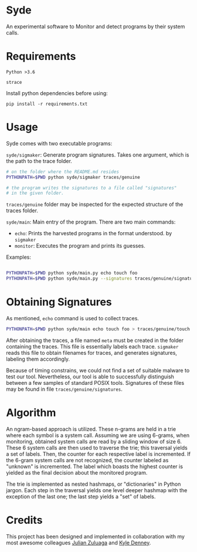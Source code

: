 # Syde

An experimental software to Monitor and detect programs by their system calls.

# Requirements

`Python >3.6`

`strace`

Install python dependencies before using:

`pip install -r requirements.txt`

# Usage

Syde comes with two executable programs:

`syde/sigmaker`: Generate program signatures. Takes one argument,
which is the path to the trace folder. 

```bash
# on the folder where the README.md resides
PYTHONPATH=$PWD python syde/sigmaker traces/genuine

# the program writes the signatures to a file called "signatures" 
# in the given folder.
```

`traces/genuine` folder may be inspected for the expected structure
of the traces folder. 

`syde/main`: Main entry of the program. There are two main commands:
    
* `echo`: Prints the harvested programs in the format understood.
by `sigmaker`
* `monitor`: Executes the program and prints its guesses.

Examples:

```bash

PYTHONPATH=$PWD python syde/main.py echo touch foo
PYTHONPATH=$PWD python syde/main.py --signatures traces/genuine/signatures monitor touch foo

```

# Obtaining Signatures

As mentioned, `echo` command is used to collect traces.

```bash
PYTHONPATH=$PWD python syde/main echo touch foo > traces/genuine/touch.trace
```

After obtaining the traces, a file named `meta` must be created in 
the folder containing the traces. This file is essentially labels
each trace. `sigmaker` reads this file to obtain filenames for
traces, and generates signatures, labeling them accordingly.

Because of timing constrains, we could not find a set of suitable malware to test our tool.
Nevertheless, our tool is able to successfully distinguish between a few samples of standard
POSIX tools. Signatures of these files may be found in file `traces/genuine/signatures`.

# Algorithm

An ngram-based approach is utilized. These n-grams are held in a trie
where each symbol is a system call. Assuming we are using 6-grams,
when monitoring, obtained system calls are read by a sliding window
of size 6. These 6 system calls are then used to traverse the trie; this
traversal yields a set of labels. Then, the counter for each respective
label is incremented. If the 6-gram system calls are not recognized, the counter labeled as
"unknown" is incremented. The label which boasts the highest counter is 
yielded as the final decision about the monitored program.

The trie is implemented as nested hashmaps, or "dictionaries" in Python
jargon. Each step in the traversal yields one level deeper hashmap
with the exception of the last one; the last step yields a "set" of
labels.

# Credits

This project has been designed and implemented in collaboration with my most awesome colleagues 
[Julian Zuluaga](github.com/zuliandres) and [Kyle Denney](github.com/kyle-denney).

